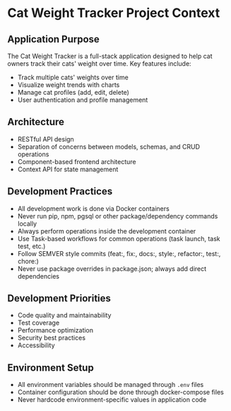 # Cat Weight Tracker Project Context

## Application Purpose

The Cat Weight Tracker is a full-stack application designed to help cat owners track their cats' weight over time. Key features include:

- Track multiple cats' weights over time
- Visualize weight trends with charts
- Manage cat profiles (add, edit, delete)
- User authentication and profile management

## Architecture

- RESTful API design
- Separation of concerns between models, schemas, and CRUD operations
- Component-based frontend architecture
- Context API for state management

## Development Practices

- All development work is done via Docker containers
- Never run pip, npm, pgsql or other package/dependency commands locally
- Always perform operations inside the development container
- Use Task-based workflows for common operations (task launch, task test, etc.)
- Follow SEMVER style commits (feat:, fix:, docs:, style:, refactor:, test:, chore:)
- Never use package overrides in package.json; always add direct dependencies

## Development Priorities

- Code quality and maintainability
- Test coverage
- Performance optimization
- Security best practices
- Accessibility

## Environment Setup

- All environment variables should be managed through `.env` files
- Container configuration should be done through docker-compose files
- Never hardcode environment-specific values in application code